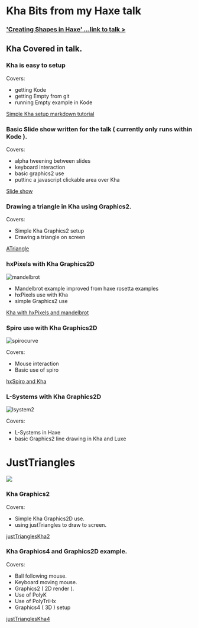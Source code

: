 # Kha Bits from my Haxe talk

### ['Creating Shapes in Haxe' ...link to talk >](https://gaming.youtube.com/watch?t=4011&v=HqsF5WmOH_w)

## Kha Covered in talk.

### Kha is easy to setup

Covers:

- getting Kode
- getting Empty from git
- running Empty example in Kode

[Simple Kha setup markdown tutorial](https://github.com/nanjizal/haxeverse/blob/master/md/khaSetup.md)

### Basic Slide show written for the talk ( currently only runs within Kode ).

Covers:

- alpha tweening between slides
- keyboard interaction
- basic graphics2 use
- puttinc a javascript clickable area over Kha

[Slide show](https://github.com/nanjizal/slideShow/blob/master/src/MainKha.hx)

### Drawing a triangle in Kha using Graphics2.

Covers:

- Simple Kha Graphics2 setup
- Drawing a triangle on screen

[ATriangle](https://github.com/nanjizal/ATriangle/blob/master/khaEmpty/Sources/TriangleTest.hx)

### hxPixels with Kha Graphics2D

![mandelbrot](https://user-images.githubusercontent.com/20134338/27806591-5dc61162-6033-11e7-870a-28576acc3dcb.png)

- Mandelbrot example improved from haxe rosetta examples
- hxPixels use with Kha
- simple Graphics2 use

[Kha with hxPixels and mandelbrot](https://github.com/nanjizal/Mandelbrot/blob/master/src/MainKha.hx)

### Spiro use with Kha Graphics2D

![spirocurve](https://cloud.githubusercontent.com/assets/20134338/23239737/d0993c08-f960-11e6-87d6-e54d39c94fe0.png)

Covers:

- Mouse interaction
- Basic use of spiro

[hxSpiro and Kha](https://github.com/nanjizal/hxSpiroKhaG2/blob/master/Source/spiroHelpers/CurveKha.hx)

### L-Systems with Kha Graphics2D

![lsystem2](https://user-images.githubusercontent.com/20134338/28217143-00c168e6-68ac-11e7-90d1-b801ad718b56.png)

Covers: 

- L-Systems in Haxe
- basic Graphics2 line drawing in Kha and Luxe

# JustTriangles

![](https://cloud.githubusercontent.com/assets/20134338/22331662/91c39c82-e3c4-11e6-8bc6-ee5ad0197ad4.png)

### Kha Graphics2 

Covers:

- Simple Kha Graphics2D use.
- using justTriangles to draw to screen.

[justTrianglesKha2](https://github.com/nanjizal/justTrianglesKhaG2/blob/master/Sources/Empty.hx)

### Kha Graphics4 and Graphics2D example.

Covers:

- Ball following mouse.
- Keyboard moving mouse.
- Graphics2 ( 2D render ).
- Use of PolyK
- Use of PolyTriHx
- Graphics4 ( 3D ) setup

[justTrianglesKha4](https://github.com/nanjizal/JustTrianglesKha4/blob/master/Sources/JustTrianglesKha4.hx)
